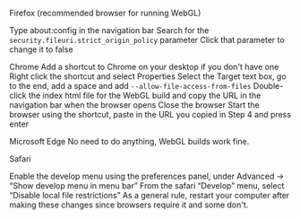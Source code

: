 Firefox (recommended browser for running WebGL)

Type about:config in the navigation bar
Search for the `security.fileuri.strict_origin_policy` parameter
Click that parameter to change it to false

Chrome
Add a shortcut to Chrome on your desktop if you don't have one
Right click the shortcut and select Properties
Select the Target text box, go to the end, add a space and add `--allow-file-access-from-files`
Double-click the index html file for the WebGL build and copy the URL in the navigation bar when the browser opens
Close the browser
Start the browser using the shortcut, paste in the URL you copied in Step 4 and press enter

Microsoft Edge
No need to do anything, WebGL builds work fine.

Safari

Enable the develop menu using the preferences panel, under Advanced → “Show develop menu in menu bar”
From the safari “Develop” menu, select “Disable local file restrictions”
As a general rule, restart your computer after making these changes since browsers require it and some don't.